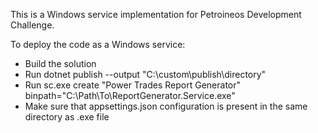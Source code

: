 This is a Windows service implementation for Petroineos Development Challenge.

To deploy the code as a Windows service:

- Build the solution
- Run dotnet publish --output "C:\custom\publish\directory"
- Run sc.exe create "Power Trades Report Generator" binpath="C:\Path\To\ReportGenerator.Service.exe"
- Make sure that appsettings.json configuration is present in the same directory as .exe file

